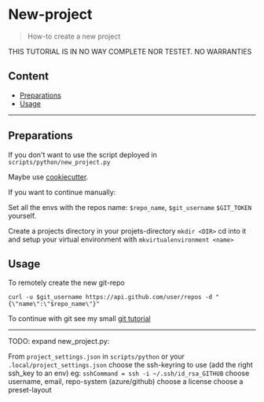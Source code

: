 # New-project

> How-to create a new project

THIS TUTORIAL IS IN NO WAY COMPLETE NOR TESTET. NO WARRANTIES

## Content

- [Preparations](#preparations)
- [Usage](#usage)

---

## Preparations

If you don't want to use the script deployed in `scripts/python/new_project.py`

Maybe use [cookiecutter](https://cookiecutter.readthedocs.io/).

If you want to continue manually:

Set all the envs with the repos name: `$repo_name`, `$git_username` `$GIT_TOKEN` yourself.

Create a projects directory in your projets-directory `mkdir <DIR>` cd into it and setup your virtual environment with `mkvirtualenvironment <name>`

## Usage

To remotely create the new git-repo

```shell
curl -u $git_username https://api.github.com/user/repos -d "{\"name\":\"$repo_name\"}"
```

To continue with git see my small [git tutorial](how-to_init_a_git_repo.md)

---

TODO: expand new_project.py:

From `project_settings.json` in `scripts/python` or your `.local/project_settings.json`
    choose the ssh-keyring to use (add the right ssh_key to an env) eg: `sshCommand = ssh -i ~/.ssh/id_rsa_GITHUB`
    choose username, email, repo-system (azure/github)
    choose a license
    choose a preset-layout
